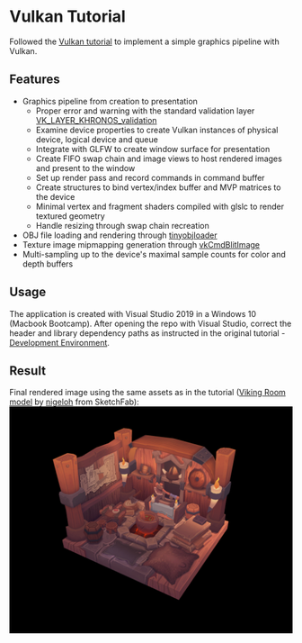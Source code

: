 # Vulkan Tutorial

Followed the [Vulkan tutorial](vulkan-tutorial.com) to implement a simple graphics pipeline with Vulkan.

## Features
- Graphics pipeline from creation to presentation
  - Proper error and warning with the standard validation layer [VK_LAYER_KHRONOS_validation](https://vulkan.lunarg.com/doc/sdk/1.2.154.1/windows/validation_layers.html)
  - Examine device properties to create Vulkan instances of physical device, logical device and queue
  - Integrate with GLFW to create window surface for presentation
  - Create FIFO swap chain and image views to host rendered images and present to the window
  - Set up render pass and record commands in command buffer
  - Create structures to bind vertex/index buffer and MVP matrices to the device
  - Minimal vertex and fragment shaders compiled with glslc to render textured geometry
  - Handle resizing through swap chain recreation
- OBJ file loading and rendering through [tinyobjloader](https://github.com/tinyobjloader/tinyobjloader)
- Texture image mipmapping generation through [vkCmdBlitImage](https://www.khronos.org/registry/vulkan/specs/1.2-extensions/man/html/vkCmdBlitImage.html)
- Multi-sampling up to the device's maximal sample counts for color and depth buffers


## Usage
The application is created with Visual Studio 2019 in a Windows 10 (Macbook Bootcamp). After opening the repo with Visual Studio, correct the header and library dependency paths as instructed in the original tutorial - [Development Environment](https://vulkan-tutorial.com/Development_environment#page_Windows).

## Result
Final rendered image using the same assets as in the tutorial ([Viking Room model](https://sketchfab.com/3d-models/viking-room-a49f1b8e4f5c4ecf9e1fe7d81915ad38) by [nigeloh](https://sketchfab.com/nigelgoh) from SketchFab):
![Final Image](vulkan-tutorial.png)
